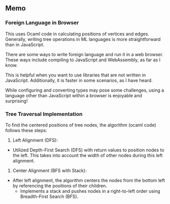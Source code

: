 ## Memo

### Foreign Language in Browser

This uses Ocaml code in calculating positions of vertices and edges.
Generally, writing tree operations in ML languages is more straightforward than in JavaScript.

There are some ways to write foreign language and run it in a web browser.
These ways include compiling to JavaScript and WebAssembly, as far as I know.

This is helpful when you want to use libraries that are not written in JavaScript.
Additionally, it is faster in some scenarios, as I have heard.

While configuring and converting types may pose some challenges,
using a language other than JavaScript within a browser is enjoyable and surprising!

### Tree Traversal Implementation

To find the centered positions of tree nodes, the algorithm (ocaml code) follows these steps:

1. Left Alignment (DFS):
- Utilized Depth-First Search (DFS) with return values to position nodes to the left. This takes into account the width of other nodes during this left alignment.
1. Center Alignment (BFS with Stack):
- After left alignment, the algorithm centers the nodes from the bottom left by referencing the positions of their children.
  - Implements a stack and pushes nodes in a right-to-left order using Breadth-First Search (BFS).

